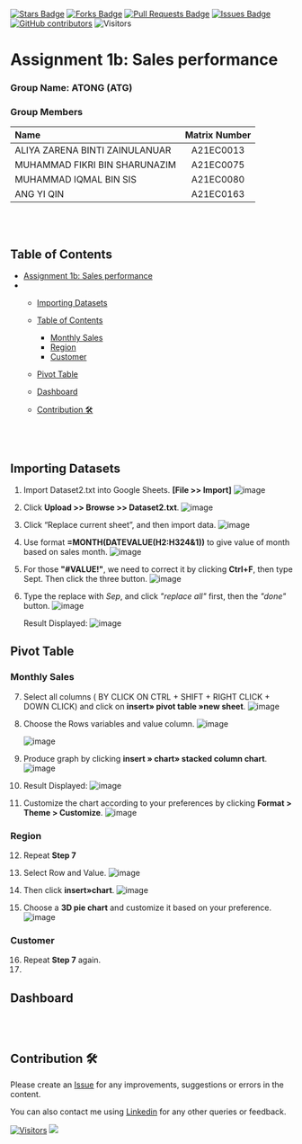 <a href="https://github.com/drshahizan/BDM/stargazers"><img src="https://img.shields.io/github/stars/drshahizan/BDM" alt="Stars Badge"/></a>
<a href="https://github.com/drshahizan/BDM/network/members"><img src="https://img.shields.io/github/forks/drshahizan/BDM" alt="Forks Badge"/></a>
<a href="https://github.com/drshahizan/BDM/pulls"><img src="https://img.shields.io/github/issues-pr/drshahizan/BDM" alt="Pull Requests Badge"/></a>
<a href="https://github.com/drshahizan/BDM"><img src="https://img.shields.io/github/issues/drshahizan/BDM" alt="Issues Badge"/></a>
<a href="https://github.com/drshahizan/BDM/graphs/contributors"><img alt="GitHub contributors" src="https://img.shields.io/github/contributors/drshahizan/BDM?color=2b9348"></a>
![Visitors](https://api.visitorbadge.io/api/visitors?path=https%3A%2F%2Fgithub.com%2Fdrshahizan%2BDM&labelColor=%23d9e3f0&countColor=%23697689&style=flat)

# Assignment 1b: Sales performance

### Group Name: ATONG (ATG)
### Group Members

| Name                                     | Matrix Number |
| :---------------------------------------- | :-------------: |
| ALIYA ZARENA BINTI ZAINULANUAR            |A21EC0013        |
| MUHAMMAD FIKRI BIN SHARUNAZIM             |A21EC0075        |
| MUHAMMAD IQMAL BIN SIS                    |A21EC0080        |
| ANG YI QIN                                |A21EC0163        |


<br><br>
## Table of Contents
- [Assignment 1b: Sales performance](#assignment-1b-sales-performance)
- * [Importing Datasets](#importing-datasets)
   * [Table of Contents](#table-of-contents)
      - [Monthly Sales](#monthly-sales)
      - [Region](#region)
      - [Customer](#customer)
   * [Pivot Table <a name = "pivot_table"></a>](#pivot-table)
   * [Dashboard <a name = "dashboard"></a>](#dashboard)
   * [Contribution 🛠️](#contribution-)
 
     <br><br>


## Importing Datasets
1. Import Dataset2.txt into Google Sheets. **[File >> Import]**
  ![image](https://github.com/drshahizan/HPDP/assets/108865725/f2a5ec37-8b11-4075-90f2-4e068924440c)

2. Click **Upload >> Browse >> Dataset2.txt**.
   ![image](https://github.com/drshahizan/HPDP/assets/108865725/b151e81e-782d-4341-87f1-28bf85690ed3)

  

3. Click “Replace current sheet”, and then import data.
    ![image](https://github.com/drshahizan/HPDP/assets/108865725/777f009c-e01d-4ed4-9b8c-443f5d83cdbc)



4. Use format **=MONTH(DATEVALUE(H2:H324&1))** to give value of month based on sales month.
    ![image](https://github.com/drshahizan/HPDP/assets/108865725/92522e8f-e41b-432d-887b-8ae1a74e2b68)



5. For those **"#VALUE!"**, we need to correct it by clicking **Ctrl+F**, then type Sept. Then click the three button.
    ![image](https://github.com/drshahizan/HPDP/assets/108865725/917370da-89a3-4e41-98de-e7d76904b14a)



6. Type the replace with *Sep*, and click *"replace all"* first, then the *"done"* button.
    ![image](https://github.com/drshahizan/HPDP/assets/108865725/f4a3501c-75a8-4958-b91a-8dd940d3ced8)



   Result Displayed:
    ![image](https://github.com/drshahizan/HPDP/assets/108865725/f998bec5-ad76-4235-9d22-c4753a79b640)



## Pivot Table
### Monthly Sales

7. Select all columns ( BY CLICK ON CTRL + SHIFT + RIGHT CLICK + DOWN CLICK) and click on **insert» pivot table »new sheet**.
    ![image](https://github.com/drshahizan/HPDP/assets/108865725/8ae1b20f-6606-4734-8c1c-c4576f68b369)



8. Choose the Rows variables and value column.
    ![image](https://github.com/drshahizan/HPDP/assets/108865725/81335fcf-de6a-4cfd-98ff-08258eb610f1)


    ![image](https://github.com/drshahizan/HPDP/assets/108865725/39e758b5-dbf8-447b-a0e0-63fb8ae2a041)



9. Produce graph by clicking **insert » chart» stacked column chart**.
    ![image](https://github.com/drshahizan/HPDP/assets/108865725/86d299a0-d7cf-4ab8-a665-6e2eb1f3eba4)



10. Result Displayed:
    ![image](https://github.com/drshahizan/HPDP/assets/108865725/e84f6bc3-f690-4cbd-b431-b32572251924)

11. Customize the chart according to your preferences by clicking **Format > Theme > Customize**.
    ![image](https://github.com/drshahizan/HPDP/assets/108865725/4ca4e252-0f0e-4619-a812-67f45f12ac43)

    
### Region 

12. Repeat **Step 7** 

13. Select Row and Value.
    ![image](https://github.com/drshahizan/HPDP/assets/108865725/3727fb48-82fa-405b-a942-00b9ab88aafb)


14. Then click **insert»chart**.
    ![image](https://github.com/drshahizan/HPDP/assets/108865725/cc1c9a27-c024-4bd2-a0d7-5465b5be8113)


15. Choose a **3D pie chart** and customize it based on your preference.
    ![image](https://github.com/drshahizan/HPDP/assets/108865725/e2a3ce44-0e32-4e50-8d6b-2f6a76a54c6c)



### Customer

16. Repeat **Step 7** again.
17. 


## Dashboard





<br><br>
## Contribution 🛠️
Please create an [Issue](https://github.com/drshahizan/BDM/issues) for any improvements, suggestions or errors in the content.

You can also contact me using [Linkedin](https://www.linkedin.com/in/drshahizan/) for any other queries or feedback.

[![Visitors](https://api.visitorbadge.io/api/visitors?path=https%3A%2F%2Fgithub.com%2Fdrshahizan&labelColor=%23697689&countColor=%23555555&style=plastic)](https://visitorbadge.io/status?path=https%3A%2F%2Fgithub.com%2Fdrshahizan)
![](https://hit.yhype.me/github/profile?user_id=81284918)



